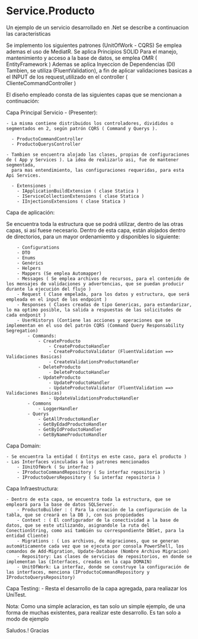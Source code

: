 # Service.Producto
Un ejemplo de un servicio desarrollado en .Net se describe a continuacion las caracteristicas

Se implemento los siguientes patrones (UnitOfWork - CQRS)
Se emplea ademas el uso de MediatR. 
Se aplica Principios SOLID
Para el manejo, mantenimiento y acceso a la base de datos, se emplea OMR ( EntityFramework )
Ademas se aplica Inyeccion de Dependencias (DI)
Tambien, se utiliza (FluentValidation), a fin de aplicar validaciones basicas a el INPUT de los request,utilizado en el controller ( ClienteCommandController )

El diseño empleado consta de las siguientes capas que se mencionan a continuación:

Capa Principal Servicio - (Presenter):

	- La misma contiene distribuidos los controladores, divididos o segmentados en 2, según patrón CQRS ( Command y Querys ).
	  
	  - ProductoCommandController
	  - ProductoQuerysController
	  
	- Tambien se encuentra alojado las clases, propias de configuraciones de ( App y Services ). La idea de realizarlo asi, fue de mantener segmentada, 
	  para mas entendimiento, las configuraciones requeridas, para esta Api Services. 
	  
	  - Extensiones :
		- IApplicationBuildExtension ( clase Statica )
		- IServiceCollectionExtensions ( clase Statica )
		- IInjectionsExtensions ( clase Statica )

Capa de aplicación:

Se encuentra toda la estructura que se podrá utilizar, dentro de las otras capas, si así fuese necesario.
Dentro de esta capa, están alojados dentro de directorios, para un mayor ordenamiemto y disponibles lo siguiente:

		- Configurations
		- DTO
		- Enums
		- Genérics
		- Helpers
		- Mappers (Se emplea Automapper)
		- Messages ( Se emplea archivos de recursos, para el contenido de los mensajes de validaciones y advertencias, que se puedan producir durante la ejecución del flujo )
		- Request ( Clase empelada, para los datos y estructura, que será empleada en el input de los endpoint )
		- Responses ( Clases creadas de tipo Genericas, para estandarizar, lo ma optimo posible, la salida a respuestas de las solicitudes de cada endponit )
		- UserHistorys (Contiene las acciones y operaciones que se implementan en el uso del patrón CQRS (Command Query Responsability Segregation)
			- Commands:
				- CreateProducto
					- CreateProductoHandler
					- CreateProductoValidator (FluentValidation ==> Validaciones Basicas)
					- CreateValidationsProductoHandler
				- DeleteProducto
					- DeleteProductoHandler
				- UpdateProducto
					- UpdateProductoHandler
					- UpdateProductoValidator (FluentValidation ==> Validaciones Basicas)
					- UpdateValidationsProductoHandler
			- Commons
				- LoggerHandler
			- Querys
				- GetAllProductoHandler
				- GetByEdadProductoHandler
				- GetByIdProductoHandler
				- GetByNameProductoHandler

Capa Domain: 
	
	- Se encuentra la entidad ( Entitys en este caso, para el producto ) 
	- Las Interfaces vinculadas a los patrones mencionados 
		- IUnitOfWork ( Su interfaz ) 
		- IProductoCommandRepository ( Su interfaz repositoria ) 
		- IProductoQuersRepository ( Su interfaz repositoria )

Capa Infraestructura: 
	
	- Dentro de esta capa, se encuentra toda la estructura, que se empleará para la base de datos SQLServer. 
		- ProductoBuilder : ( Para la creación de la configuración de la tabla, que se creará en la DB ), con sus propiedades 
		- Context : ( El configurador de la conectividad a la base de datos, que se este utilizando, asignandole la ruta del ConectionString, como así también su correspondiente DBSet, para la entidad Cliente) 
		- Migrations : ( Los archivos, de migraciones, que se generan automáticamente cada vez que se ejecuta por consola PowerShell, los comandos de Add-Migration, Update-Database (Nombre Archivo Migracion) 
		- Repository: Las clases de servicios de repositorios, en donde se implementan las (Interfaces, creadas en la capa DOMAIN) 
		- UnitOfWork: La interfaz, donde se construye la configuración de las interfaces, menciona (IProductoCommandRepository y IProductoQuerysRepository)
		
Capa Testing:
 	- Resta el desarrollo de la capa agregada, para realiazar los UniTest.

  Nota: Como una simple aclaracion, es tan solo un simple ejemplo, de una forma de muchas existentes, para realizar este desarrollo. 
		Es tan solo a modo de ejemplo

  Saludos.! Gracias
